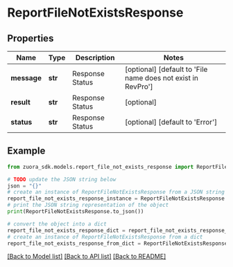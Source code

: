 # ReportFileNotExistsResponse


## Properties

Name | Type | Description | Notes
------------ | ------------- | ------------- | -------------
**message** | **str** | Response Status | [optional] [default to 'File name <filename> does not exist in RevPro']
**result** | **str** | Response Status | [optional] 
**status** | **str** | Response Status | [optional] [default to 'Error']

## Example

```python
from zuora_sdk.models.report_file_not_exists_response import ReportFileNotExistsResponse

# TODO update the JSON string below
json = "{}"
# create an instance of ReportFileNotExistsResponse from a JSON string
report_file_not_exists_response_instance = ReportFileNotExistsResponse.from_json(json)
# print the JSON string representation of the object
print(ReportFileNotExistsResponse.to_json())

# convert the object into a dict
report_file_not_exists_response_dict = report_file_not_exists_response_instance.to_dict()
# create an instance of ReportFileNotExistsResponse from a dict
report_file_not_exists_response_from_dict = ReportFileNotExistsResponse.from_dict(report_file_not_exists_response_dict)
```
[[Back to Model list]](../README.md#documentation-for-models) [[Back to API list]](../README.md#documentation-for-api-endpoints) [[Back to README]](../README.md)


